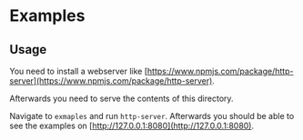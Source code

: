 # Examples

## Usage

You need to install a webserver like [https://www.npmjs.com/package/http-server](https://www.npmjs.com/package/http-server).

Afterwards you need to serve the contents of this directory.

Navigate to `exmaples` and run `http-server`. Afterwards you should be able to see the examples on [http://127.0.0.1:8080](http://127.0.0.1:8080).



